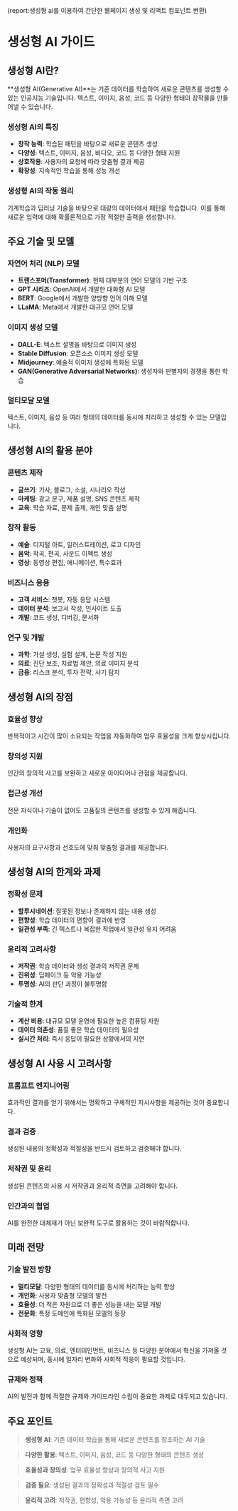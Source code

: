 (report:생성형 ai를 이용하여 간단한 웹페이지 생성 및 리액트 컴포넌트 변환)
# 생성형 AI 가이드

## 생성형 AI란?

**생성형 AI(Generative AI)**는 기존 데이터를 학습하여 새로운 콘텐츠를 생성할 수 있는 인공지능 기술입니다. 텍스트, 이미지, 음성, 코드 등 다양한 형태의 창작물을 만들어낼 수 있습니다.

### 생성형 AI의 특징
- **창작 능력**: 학습된 패턴을 바탕으로 새로운 콘텐츠 생성
- **다양성**: 텍스트, 이미지, 음성, 비디오, 코드 등 다양한 형태 지원
- **상호작용**: 사용자의 요청에 따라 맞춤형 결과 제공
- **확장성**: 지속적인 학습을 통해 성능 개선

### 생성형 AI의 작동 원리
기계학습과 딥러닝 기술을 바탕으로 대량의 데이터에서 패턴을 학습합니다. 이를 통해 새로운 입력에 대해 확률론적으로 가장 적절한 출력을 생성합니다.

## 주요 기술 및 모델

### 자연어 처리 (NLP) 모델
- **트랜스포머(Transformer)**: 현재 대부분의 언어 모델의 기반 구조
- **GPT 시리즈**: OpenAI에서 개발한 대화형 AI 모델
- **BERT**: Google에서 개발한 양방향 언어 이해 모델
- **LLaMA**: Meta에서 개발한 대규모 언어 모델

### 이미지 생성 모델
- **DALL-E**: 텍스트 설명을 바탕으로 이미지 생성
- **Stable Diffusion**: 오픈소스 이미지 생성 모델
- **Midjourney**: 예술적 이미지 생성에 특화된 모델
- **GAN(Generative Adversarial Networks)**: 생성자와 판별자의 경쟁을 통한 학습

### 멀티모달 모델
텍스트, 이미지, 음성 등 여러 형태의 데이터를 동시에 처리하고 생성할 수 있는 모델입니다.

## 생성형 AI의 활용 분야

### 콘텐츠 제작
- **글쓰기**: 기사, 블로그, 소설, 시나리오 작성
- **마케팅**: 광고 문구, 제품 설명, SNS 콘텐츠 제작
- **교육**: 학습 자료, 문제 출제, 개인 맞춤 설명

### 창작 활동
- **예술**: 디지털 아트, 일러스트레이션, 로고 디자인
- **음악**: 작곡, 편곡, 사운드 이펙트 생성
- **영상**: 동영상 편집, 애니메이션, 특수효과

### 비즈니스 응용
- **고객 서비스**: 챗봇, 자동 응답 시스템
- **데이터 분석**: 보고서 작성, 인사이트 도출
- **개발**: 코드 생성, 디버깅, 문서화

### 연구 및 개발
- **과학**: 가설 생성, 실험 설계, 논문 작성 지원
- **의료**: 진단 보조, 치료법 제안, 의료 이미지 분석
- **금융**: 리스크 분석, 투자 전략, 사기 탐지

## 생성형 AI의 장점

### 효율성 향상
반복적이고 시간이 많이 소요되는 작업을 자동화하여 업무 효율성을 크게 향상시킵니다.

### 창의성 지원
인간의 창의적 사고를 보완하고 새로운 아이디어나 관점을 제공합니다.

### 접근성 개선
전문 지식이나 기술이 없어도 고품질의 콘텐츠를 생성할 수 있게 해줍니다.

### 개인화
사용자의 요구사항과 선호도에 맞춰 맞춤형 결과를 제공합니다.

## 생성형 AI의 한계와 과제

### 정확성 문제
- **할루시네이션**: 잘못된 정보나 존재하지 않는 내용 생성
- **편향성**: 학습 데이터의 편향이 결과에 반영
- **일관성 부족**: 긴 텍스트나 복잡한 작업에서 일관성 유지 어려움

### 윤리적 고려사항
- **저작권**: 학습 데이터와 생성 결과의 저작권 문제
- **진위성**: 딥페이크 등 악용 가능성
- **투명성**: AI의 판단 과정이 불투명함

### 기술적 한계
- **계산 비용**: 대규모 모델 운영에 필요한 높은 컴퓨팅 자원
- **데이터 의존성**: 품질 좋은 학습 데이터의 필요성
- **실시간 처리**: 즉시 응답이 필요한 상황에서의 지연

## 생성형 AI 사용 시 고려사항

### 프롬프트 엔지니어링
효과적인 결과를 얻기 위해서는 명확하고 구체적인 지시사항을 제공하는 것이 중요합니다.

### 결과 검증
생성된 내용의 정확성과 적절성을 반드시 검토하고 검증해야 합니다.

### 저작권 및 윤리
생성된 콘텐츠의 사용 시 저작권과 윤리적 측면을 고려해야 합니다.

### 인간과의 협업
AI를 완전한 대체재가 아닌 보완적 도구로 활용하는 것이 바람직합니다.

## 미래 전망

### 기술 발전 방향
- **멀티모달**: 다양한 형태의 데이터를 동시에 처리하는 능력 향상
- **개인화**: 사용자 맞춤형 모델의 발전
- **효율성**: 더 적은 자원으로 더 좋은 성능을 내는 모델 개발
- **전문화**: 특정 도메인에 특화된 모델의 등장

### 사회적 영향
생성형 AI는 교육, 의료, 엔터테인먼트, 비즈니스 등 다양한 분야에서 혁신을 가져올 것으로 예상되며, 동시에 일자리 변화와 사회적 적응이 필요할 것입니다.

### 규제와 정책
AI의 발전과 함께 적절한 규제와 가이드라인 수립이 중요한 과제로 대두되고 있습니다.

## 주요 포인트

> **생성형 AI**: 기존 데이터 학습을 통해 새로운 콘텐츠를 창조하는 AI 기술

> **다양한 활용**: 텍스트, 이미지, 음성, 코드 등 다양한 형태의 콘텐츠 생성

> **효율성과 창의성**: 업무 효율성 향상과 창의적 사고 지원

> **검증 필요**: 생성된 결과의 정확성과 적절성 검토 필수

> **윤리적 고려**: 저작권, 편향성, 악용 가능성 등 윤리적 측면 고려
